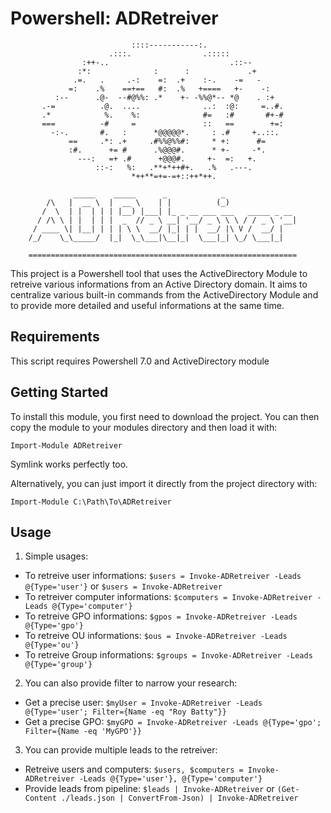 # Powershell: ADRetreiver


```
                           ::::-----------:.
                      .:::.                .:::::
                :++-..                           .::--
               :*:              :      :             .+
              .=.   .     .-:    =:  .+    :-.    -=   -
             =:    .%    ==+==   #:  .%   +====   +-    -:
          :--      .@-  --#@%%: .*    +- -%%@*-- *@    . :+
       .-=          .@.  ....              ..:  :@:     =..#.
       .*            %.    %:              #=   :#       #+-#
       ===          -#     =               ::   ==        +=:
         -:-.       #.   :      *@@@@@*.     : .#     +..::.
             ==     .*: .+     .#%%@%%#:     * +:      #=
             :#.      += #      .%@@@#.      * +-     -*.
               ---:   =+ .#      +@@@#.     +-  =:   +.
                   ::-:   %:   .**+*++#+.   .%   .---.
                           *++**=+=-=+::++*++.

              _____    _____      _            _
        /\   |  __ \  |  __ \    | |          (_)
       /  \  | |  | | | |__) |___| |_ _ __ ___ ___   _____ _ __
      / /\ \ | |  | | |  _  // _ \ __| '__/ _ \ \ \ / / _ \ '__|
     / ____ \| |__| | | | \ \  __/ |_| | |  __/ |\ V /  __/ |
    /_/    \_\_____/  |_|  \_\___|\__|_|  \___|_| \_/ \___|_|

    ============================================================
```

This project is a Powershell tool that uses the ActiveDirectory Module to retreive various informations from an Active Directory domain. It aims to centralize various built-in commands from the ActiveDirectory Module and to provide more detailed and useful informations at the same time.

## Requirements

This script requires Powershell 7.0 and ActiveDirectory module

## Getting Started

To install this module, you first need to download the project. You can then copy the module to your modules directory and then load it with:

`Import-Module ADRetreiver`

Symlink works perfectly too.

Alternatively, you can just import it directly from the project directory with:

`Import-Module C:\Path\To\ADRetreiver`

## Usage

1. Simple usages:
  - To retreive user informations: `$users = Invoke-ADRetreiver -Leads @{Type='user'}` or `$users = Invoke-ADRetreiver`
  - To retreiver computer informations: `$computers = Invoke-ADRetreiver -Leads @{Type='computer'}`
  - To retreive GPO informations: `$gpos = Invoke-ADRetreiver -Leads @{Type='gpo'}`
  - To retreive OU informations: `$ous = Invoke-ADRetreiver -Leads @{Type='ou'}`
  - To retreive Group informations: `$groups = Invoke-ADRetreiver -Leads @{Type='group'}`
2. You can also provide filter to narrow your research:
  - Get a precise user: `$myUser = Invoke-ADRetreiver -Leads @{Type='user'; Filter={Name -eq "Roy Batty"}} `
  - Get a precise GPO: `$myGPO = Invoke-ADRetreiver -Leads @{Type='gpo'; Filter={Name -eq 'MyGPO'}}`
3. You can provide multiple leads to the retreiver:
  - Retreive users and computers: `$users, $computers = Invoke-ADRetreiver -Leads @{Type='user'}, @{Type='computer'}`
  - Provide leads from pipeline: `$leads | Invoke-ADRetreiver` or `(Get-Content ./leads.json | ConvertFrom-Json) | Invoke-ADRetreiver`